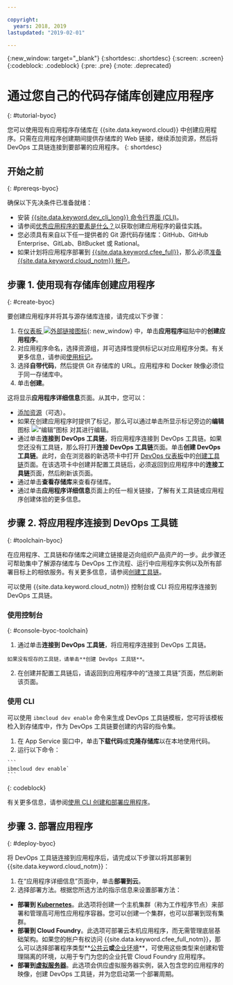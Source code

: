 ```yaml
---

copyright:
  years: 2018, 2019
lastupdated: "2019-02-01"

---
```


{:new_window: target="_blank"}
{:shortdesc: .shortdesc}
{:screen: .screen}
{:codeblock: .codeblock}
{:pre: .pre}
{:note: .deprecated}

# 通过您自己的代码存储库创建应用程序
{: #tutorial-byoc}

您可以使用现有应用程序存储库在 {{site.data.keyword.cloud}} 中创建应用程序。只需在应用程序创建期间提供存储库的 Web 链接，继续添加资源，然后将 DevOps 工具链连接到要部署的应用程序。
{: shortdesc}

## 开始之前
{: #prereqs-byoc}

确保以下先决条件已准备就绪：

 * 安装 [{{site.data.keyword.dev_cli_long}} 命令行界面 (CLI)](/docs/cli/index.html)。
 * 请参阅[优秀应用程序的要素是什么？](/docs/apps/best-practice.html#best-practice)以获取创建应用程序的最佳实践。
 * 您必须具有来自以下任一提供者的 Git 源代码存储库：GitHub、GitHub Enterprise、GitLab、BitBucket 或 Rational。
 * 如果计划将应用程序部署到 [{{site.data.keyword.cfee_full}}](/docs/cloud-foundry/index.html#about)，那么必须[准备 {{site.data.keyword.cloud_notm}} 帐户](/docs/cloud-foundry/prepare-account.html#prepare)。

## 步骤 1. 使用现有存储库创建应用程序
{: #create-byoc}

要创建应用程序并将其与源存储库连接，请完成以下步骤：

1. 在[仪表板 ![外部链接图标](../../icons/launch-glyph.svg "外部链接图标")](https://{DomainName}){: new_window} 中，单击**应用程序**磁贴中的**创建应用程序**。
2. 对应用程序命名，选择资源组，并可选择性提供标记以对应用程序分类。有关更多信息，请参阅[使用标记](/docs/resources/tagging_resources.html#tag)。
3. 选择**自带代码**，然后提供 Git 存储库的 URL。应用程序和 Docker 映像必须位于同一存储库中。
4. 单击**创建**。

这将显示**应用程序详细信息**页面。从其中，您可以：
* [添加资源](/docs/apps/reqnsi.html#add-resource)（可选）。
* 如果在创建应用程序时提供了标记，那么可以通过单击所显示标记旁边的**编辑**图标 ![“编辑”图标](../../icons/edit-tagging.svg) 对其进行编辑。
* 通过单击**连接到 DevOps 工具链**，将应用程序连接到 DevOps 工具链。如果您还没有工具链，那么将打开**连接 DevOps 工具链**页面。单击**创建 DevOps 工具链**。此时，会在浏览器的新选项卡中打开 [DevOps 仪表板](https://{DomainName}/devops/)中的[创建工具链](https://{DomainName}/devops/create)页面。在该选项卡中创建并配置工具链后，必须返回到应用程序中的**连接工具链**页面，然后刷新该页面。
* 通过单击**查看存储库**来查看存储库。
* 通过单击**应用程序详细信息**页面上的任一相关链接，了解有关工具链或应用程序创建体验的更多信息。

## 步骤 2. 将应用程序连接到 DevOps 工具链
{: #toolchain-byoc}

在应用程序、工具链和存储库之间建立链接是迈向组织产品资产的一步。此步骤还可帮助集中了解源存储库与 DevOps 工作流程、运行中应用程序实例以及所有部署目标上的相依服务。有关更多信息，请参阅[创建工具链](/docs/services/ContinuousDelivery/toolchains_working.html#toolchains_getting_started)。

可以使用 {{site.data.keyword.cloud_notm}} 控制台或 CLI 将应用程序连接到 DevOps 工具链。

### 使用控制台
{: #console-byoc-toolchain}

  1. 通过单击**连接到 DevOps 工具链**，将应用程序连接到 DevOps 工具链。 
  
    如果没有现存的工具链，请单击**创建 DevOps 工具链**。 
    
  2. 在创建并配置工具链后，请返回到应用程序中的“连接工具链”页面，然后刷新该页面。 

### 使用 CLI

可以使用 `ibmcloud dev enable` 命令来生成 DevOps 工具链模板，您可将该模板检入到存储库中，作为 DevOps 工具链要创建的内容的指令集。 

  1. 在 App Service 窗口中，单击**下载代码**或**克隆存储库**以在本地使用代码。
  2. 运行以下命令：
    
    ```
    ibmcloud dev enable`
    ```
   {: codeblock}

有关更多信息，请参阅[使用 CLI 创建和部署应用程序](/docs/apps/create-deploy-cli.html#create-deploy-app-cli)。

## 步骤 3. 部署应用程序
{: #deploy-byoc}

将 DevOps 工具链连接到应用程序后，请完成以下步骤以将其部署到 {{site.data.keyword.cloud_notm}}： 

1. 在“应用程序详细信息”页面中，单击**部署到云**。
2. 选择部署方法。根据您所选方法的指示信息来设置部署方法：
  * **部署到 [Kubernetes](/docs/apps/deploying/containers.html#containers)**。此选项将创建一个主机集群（称为工作程序节点）来部署和管理高可用性应用程序容器。您可以创建一个集群，也可以部署到现有集群。
  * **部署到 Cloud Foundry**。此选项可部署云本机应用程序，而无需管理底层基础架构。如果您的帐户有权访问 {{site.data.keyword.cfee_full_notm}}，那么可以选择部署程序类型**[公共云](/docs/cloud-foundry-public/about-cf.html#about-cf)**或**[企业环境](/docs/cloud-foundry-public/cfee.html#cfee)**，可使用这些类型来创建和管理隔离的环境，以用于专门为您的企业托管 Cloud Foundry 应用程序。
  * **部署到[虚拟服务器](/docs/apps/vsi-deploy.html#vsi-deploy)**。此选项会供应虚拟服务器实例，装入包含您的应用程序的映像，创建 DevOps 工具链，并为您启动第一个部署周期。


